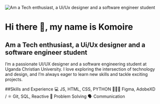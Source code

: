 ![Am a Tech enthusiast, a Ui/Ux designer and a software engineer student]([https://arturssmirnovs.github.io/github-profile-readme-generator/images/banner.png](https://x.com/KomoireAshiraf/header_photo))

# Hi there 👋, my name is Komoire
## Am a Tech enthusiast, a Ui/Ux designer and a software engineer student
I’m a passionate UI/UX designer and a software engineering student at Uganda Christian University. I love exploring the intersection of technology and design, and I’m always eager to learn new skills and tackle exciting projects.

##Skills and Experience 
💻 JS, HTML, CSS, PYTHON 
👨🏾‍💻 Figma, AdobeXD / 
⚛️ Git, SQL, Reactive
🧠 Problem Solving 
🗣️ Communication





